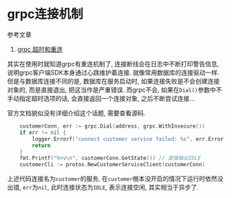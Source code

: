# grpc连接机制

参考文章

1. [grpc 超时和重连](https://www.jianshu.com/p/a5dec04d042b)

其实在使用时就知道grpc有重连机制了, 连接断线会在日志中不断打印警告信息, 说明grpc客户端SDK本身通过心跳维护着连接. 就像常用数据库的连接驱动一样. 但是与数据库连接不同的是, 数据库在服务启动时, 如果连接失败是不会创建连接对象的, 而是直接退出, 把这当作是严重错误. 而grpc不会, 如果在`Dial()`参数中不手动指定超时选项的话, 会直接返回一个连接对象, 之后不断尝试连接...

官方文档貌似没有详细介绍这个话题, 需要查看源码.

```go
	customerConn, err := grpc.Dial(address, grpc.WithInsecure())
	if err != nil {
		logger.Errorf("connect customer service failed: %s", err.Error())
		return
	}
	fmt.Printf("%+v\n", customerConn.GetState()) // 直接输出IDLE
	customerCli := protos.NewCustomerServiceClient(customerConn)
```

上述代码连接名为`customer`的服务, 在`customer`根本没开启的情况下运行时依然没出错, `err`为`nil`, 此时连接状态为`IDLE`, 表示连接空闲, 其实相当于异步了.
